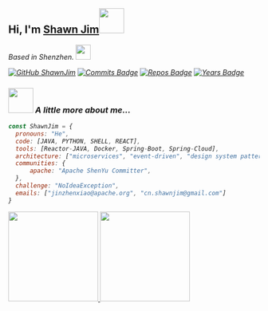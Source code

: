 <h2> Hi, I'm <a href="https://shawnjim.com">Shawn Jim</a><img src="https://media.giphy.com/media/MbFCzuwZSyr30jvJyb/giphy.gif" width="50"></h2>
<p><em>Based in Shenzhen. </a><img src="https://media.giphy.com/media/v1.Y2lkPTc5MGI3NjExODBzN3pweTNnMmw5bmt0Y3hqZjRqZWdpNHBxbHBtdzYyMXVjcnk5MiZlcD12MV9zdGlja2Vyc19zZWFyY2gmY3Q9cw/iHzL7id1GDPujinsdB/giphy.gif" width="30"></br>
</p>

[![GitHub ShawnJim](https://img.shields.io/github/followers/ShawnJim?label=follow&style=social)](https://github.com/ShawnJim)
[![Commits Badge](https://badges.pufler.dev/commits/monthly/ShawnJim)](https://badges.pufler.dev)
[![Repos Badge](https://badges.pufler.dev/repos/ShawnJim)](https://badges.pufler.dev)
[![Years Badge](https://badges.pufler.dev/years/ShawnJim)](https://badges.pufler.dev)



### <img src="https://media.giphy.com/media/v1.Y2lkPTc5MGI3NjExODBzN3pweTNnMmw5bmt0Y3hqZjRqZWdpNHBxbHBtdzYyMXVjcnk5MiZlcD12MV9zdGlja2Vyc19zZWFyY2gmY3Q9cw/giniNwsaphfXjfYBRA/giphy.gif" width="50"> A little more about me...  

```javascript
const ShawnJim = {
  pronouns: "He",
  code: [JAVA, PYTHON, SHELL, REACT],
  tools: [Reactor-JAVA, Docker, Spring-Boot, Spring-Cloud],
  architecture: ["microservices", "event-driven", "design system pattern"],
  communities: {
      apache: "Apache ShenYu Committer",
  },
  challenge: "NoIdeaException",
  emails: ["jinzhenxiao@apache.org", "cn.shawnjim@gmail.com"]
}
```

<p align="left">
<a href="https://github.com/ShawnJim">
  <img height="180em" src="https://github-readme-stats-eight-theta.vercel.app/api/top-langs/?username=ShawnJim&layout=compact&langs_count=10&theme=vue"/>
  <img height="180em" src="https://github-readme-stats-eight-theta.vercel.app/api?username=ShawnJim&show_icons=true&theme=vue&include_all_commits=true&count_private=true"/>
</a>
</p>
